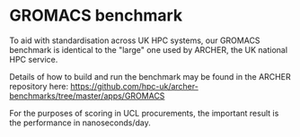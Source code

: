 # GROMACS benchmark

To aid with standardisation across UK HPC systems, our GROMACS benchmark is identical to the "large" one used by ARCHER, the UK national HPC service.

Details of how to build and run the benchmark may be found in the ARCHER repository here: https://github.com/hpc-uk/archer-benchmarks/tree/master/apps/GROMACS

For the purposes of scoring in UCL procurements, the important result is the performance in nanoseconds/day.
